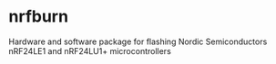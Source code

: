 # nrfburn
Hardware and software package for flashing Nordic Semiconductors nRF24LE1 and nRF24LU1+ microcontrollers
